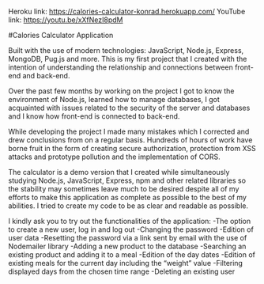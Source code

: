 Heroku link: https://calories-calculator-konrad.herokuapp.com/
YouTube link: https://youtu.be/xXfNezI8pdM

#Calories Calculator Application

Built with the use of modern technologies: JavaScript, Node.js, Express, MongoDB, Pug.js and more.
This is my first project that I created with the intention of understanding the relationship and connections between front-end and back-end.

Over the past few months by working on the project I got to know the environment of Node.js, learned how to manage databases, I got acquainted with issues related to the security of the server and databases and I know how front-end is connected to back-end.

While developing the project I made many mistakes which I corrected and drew conclusions from on a regular basis. Hundreds of hours of work have borne fruit in the form of creating secure authorization, protection from XSS attacks and prototype pollution and the implementation of CORS.

The calculator is a demo version that I created while simultaneously studying Node.js, JavaScript, Express, npm and other related libraries so the stability may sometimes leave much to be desired despite all of my efforts to make this application as complete as possible to the best of my abilities. I tried to create my code to be as clear and readable as possible.

I kindly ask you to try out the functionalities of the application:
-The option to create a new user, log in and log out
-Changing the password
-Edition of user data
-Resetting the password via a link sent by email with the use of Nodemailer library
-Adding a new product to the database
-Searching an existing product and adding it to a meal
-Edition of the day dates
-Edition of existing meals for the current day including the “weight” value
-Filtering displayed days from the chosen time range
-Deleting an existing user
